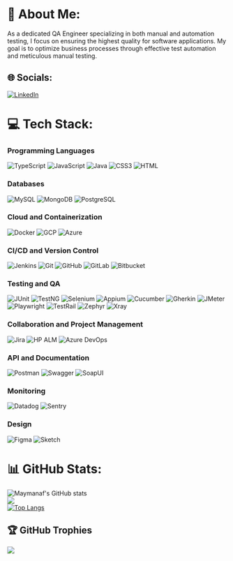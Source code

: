 # 💫 About Me:
As a dedicated QA Engineer specializing in both manual and automation testing, I focus on ensuring the highest quality for software applications. My goal is to optimize business processes through effective test automation and meticulous manual testing.

## 🌐 Socials:
[![LinkedIn](https://img.shields.io/badge/LinkedIn-%230077B5.svg?logo=linkedin&logoColor=white)](https://www.linkedin.com/in/mohamed-aymen-ben-nafaa/)

# 💻 Tech Stack:

### Programming Languages
![TypeScript](https://img.shields.io/badge/typescript-%23007ACC.svg?style=for-the-badge&logo=typescript&logoColor=white)
![JavaScript](https://img.shields.io/badge/javascript-%23323330.svg?style=for-the-badge&logo=javascript&logoColor=%23F7DF1E)
![Java](https://img.shields.io/badge/java-%23ED8B00.svg?style=for-the-badge&logo=java&logoColor=white)
![CSS3](https://img.shields.io/badge/css3-%231572B6.svg?style=for-the-badge&logo=css3&logoColor=white)
![HTML](https://img.shields.io/badge/html-%23E34F26.svg?style=for-the-badge&logo=html5&logoColor=white)

### Databases
![MySQL](https://img.shields.io/badge/mysql-%2300000f.svg?style=for-the-badge&logo=mysql&logoColor=white)
![MongoDB](https://img.shields.io/badge/MongoDB-%234ea94b.svg?style=for-the-badge&logo=mongodb&logoColor=white)
![PostgreSQL](https://img.shields.io/badge/postgresql-%23336791.svg?style=for-the-badge&logo=postgresql&logoColor=white)

### Cloud and Containerization
![Docker](https://img.shields.io/badge/docker-%230db7ed.svg?style=for-the-badge&logo=docker&logoColor=white)
![GCP](https://img.shields.io/badge/google%20cloud-%234285F4.svg?style=for-the-badge&logo=google-cloud&logoColor=white)
![Azure](https://img.shields.io/badge/azure-%230072C6.svg?style=for-the-badge&logo=microsoftazure&logoColor=white)

### CI/CD and Version Control
![Jenkins](https://img.shields.io/badge/jenkins-%232C5263.svg?style=for-the-badge&logo=jenkins&logoColor=white)
![Git](https://img.shields.io/badge/git-%23F05033.svg?style=for-the-badge&logo=git&logoColor=white)
![GitHub](https://img.shields.io/badge/github-%23181717.svg?style=for-the-badge&logo=github&logoColor=white)
![GitLab](https://img.shields.io/badge/gitlab-%23181717.svg?style=for-the-badge&logo=gitlab&logoColor=white)
![Bitbucket](https://img.shields.io/badge/bitbucket-%230047B3.svg?style=for-the-badge&logo=bitbucket&logoColor=white)

### Testing and QA
![JUnit](https://img.shields.io/badge/junit-%2325A162.svg?style=for-the-badge&logo=junit5&logoColor=white)
![TestNG](https://img.shields.io/badge/testng-%23D24939.svg?style=for-the-badge&logo=testng&logoColor=white)
![Selenium](https://img.shields.io/badge/selenium-%2343B02A.svg?style=for-the-badge&logo=selenium&logoColor=white)
![Appium](https://img.shields.io/badge/appium-%2367A8E4.svg?style=for-the-badge&logo=appium&logoColor=white)
![Cucumber](https://img.shields.io/badge/cucumber-%2300AC43.svg?style=for-the-badge&logo=cucumber&logoColor=white)
![Gherkin](https://img.shields.io/badge/gherkin-%23D0D0D0.svg?style=for-the-badge&logo=cucumber&logoColor=white)
![JMeter](https://img.shields.io/badge/jmeter-%23D22128.svg?style=for-the-badge&logo=apache-jmeter&logoColor=white)
![Playwright](https://img.shields.io/badge/playwright-%23B3178F.svg?style=for-the-badge&logo=playwright&logoColor=white)
![TestRail](https://img.shields.io/badge/testrail-%230064FF.svg?style=for-the-badge&logo=testrail&logoColor=white)
![Zephyr](https://img.shields.io/badge/zephyr-%2300A4CC.svg?style=for-the-badge&logo=zephyr&logoColor=white)
![Xray](https://img.shields.io/badge/xray-%231C1C1C.svg?style=for-the-badge&logo=xray&logoColor=white)

### Collaboration and Project Management
![Jira](https://img.shields.io/badge/jira-%230A0FFF.svg?style=for-the-badge&logo=jira&logoColor=white)
![HP ALM](https://img.shields.io/badge/HP%20ALM-%23000000.svg?style=for-the-badge&logo=hp&logoColor=white)
![Azure DevOps](https://img.shields.io/badge/azuredevops-%230072C6.svg?style=for-the-badge&logo=azuredevops&logoColor=white)

### API and Documentation
![Postman](https://img.shields.io/badge/postman-%23FF6C37.svg?style=for-the-badge&logo=postman&logoColor=white)
![Swagger](https://img.shields.io/badge/swagger-%2385EA2D.svg?style=for-the-badge&logo=swagger&logoColor=white)
![SoapUI](https://img.shields.io/badge/soapui-%2334A853.svg?style=for-the-badge&logo=soapui&logoColor=white)

### Monitoring
![Datadog](https://img.shields.io/badge/datadog-%234933FF.svg?style=for-the-badge&logo=datadog&logoColor=white)
![Sentry](https://img.shields.io/badge/sentry-%2348535E.svg?style=for-the-badge&logo=sentry&logoColor=white)

### Design
![Figma](https://img.shields.io/badge/figma-%23F24E1E.svg?style=for-the-badge&logo=figma&logoColor=white)
![Sketch](https://img.shields.io/badge/sketch-%23F7B500.svg?style=for-the-badge&logo=sketch&logoColor=white)

# 📊 GitHub Stats:
![Maymanaf's GitHub stats](https://github-readme-stats.vercel.app/api?username=Maymanaf&theme=nightowl&hide_border=false&show_icons=true)<br/>
![](https://github-readme-streak-stats.herokuapp.com/?user=Maymanaf&theme=nightowl&hide_border=false)<br/>
[![Top Langs](https://github-readme-stats.vercel.app/api/top-langs/?username=Maymanaf&theme=nightowl&hide_border=false)](https://github.com/anuraghazra/github-readme-stats)

## 🏆 GitHub Trophies
![](https://github-profile-trophy.vercel.app/?username=Maymanaf&theme=radical&no-frame=false&no-bg=true&margin-w=4)

